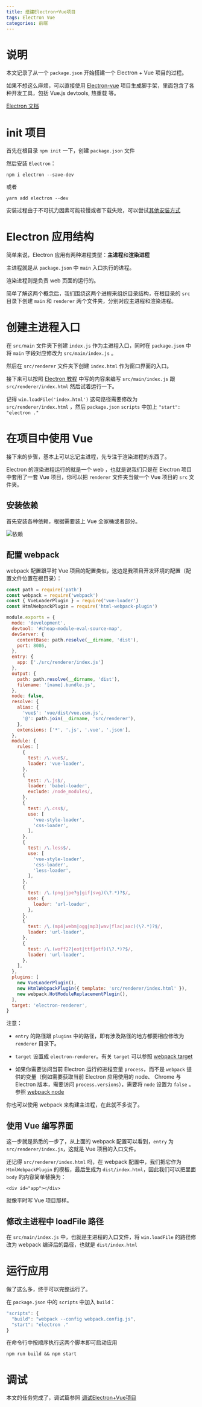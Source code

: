 ```yaml
---
title: 搭建Electron+Vue项目
tags: Electron Vue
categories: 前端
---
```


# 说明

本文记录了从一个 `package.json` 开始搭建一个 Electron + Vue 项目的过程。

如果不想这么麻烦，可以直接使用 [Electron-vue][] 项目生成脚手架，里面包含了各种开发工具，包括 Vue.js devtools, 热重载 等。

[Electron 文档][]

# init 项目

首先在根目录 `npm init` 一下，创建 `package.json` 文件

然后安装 `Electron`：

`npm i electron --save-dev`

或者

`yarn add electron --dev`

安装过程由于不可抗力因素可能较慢或者下载失败，可以尝试[其他安装方式][Electron 安装]

# Electron 应用结构

简单来说，Electron 应用有两种进程类型：**主进程**和**渲染进程**

主进程就是从 `package.json` 中 `main` 入口执行的进程。

渲染进程则是负责 web 页面的运行的。

简单了解这两个概念后，我们围绕这两个进程来组织目录结构，在根目录的 `src` 目录下创建 `main` 和 `renderer` 两个文件夹，分别对应主进程和渲染进程。

# 创建主进程入口

在 `src/main` 文件夹下创建 `index.js` 作为主进程入口，同时在 `package.json` 中将 `main` 字段对应修改为 `src/main/index.js` 。

然后在 `src/renderer` 文件夹下创建 `index.html` 作为窗口界面的入口。

接下来可以按照 [Electron 教程][] 中写的内容来编写 `src/main/index.js` 跟 `src/renderer/index.html` 然后试着运行一下。

记得 
`win.loadFile('index.html')` 这句路径需要修改为 `src/renderer/index.html` ，然后 `package.json` `scripts` 中加上 `"start": "electron ."`

# 在项目中使用 Vue

接下来的步骤，基本上可以忘记主进程，先专注于渲染进程的东西了。

Electron 的渲染进程运行的就是一个 web ，也就是说我们只是在 Electron 项目中套用了一套 Vue 项目，你可以把 `renderer` 文件夹当做一个 Vue 项目的 `src` 文件夹。

## 安装依赖

首先安装各种依赖，根据需要装上 Vue 全家桶或者部分。

![依赖](./assets/img/blog/2018-07-02-搭建Electron+Vue项目-dependencies.png)

## 配置 webpack

webpack 配置跟平时 Vue 项目的配置类似，这边是我项目开发环境的配置（配置文件位置在根目录）：

```javascript
const path = require('path')
const webpack = require('webpack')
const { VueLoaderPlugin } = require('vue-loader')
const HtmlWebpackPlugin = require('html-webpack-plugin')

module.exports = {
  mode: 'development',
  devtool: '#cheap-module-eval-source-map',
  devServer: {
    contentBase: path.resolve(__dirname, 'dist'),
    port: 8086,
  },
  entry: {
    app: ['./src/renderer/index.js']
  },
  output: {
    path: path.resolve(__dirname, 'dist'),
    filename: '[name].bundle.js',
  },
  node: false,
  resolve: {
    alias: {
      'vue$': 'vue/dist/vue.esm.js',
      '@': path.join(__dirname, 'src/renderer'),
    },
    extensions: ['*', '.js', '.vue', '.json'],
  },
  module: {
    rules: [
      {
        test: /\.vue$/,
        loader: 'vue-loader',
      },
      {
        test: /\.js$/,
        loader: 'babel-loader',
        exclude: /node_modules/,
      },
      {
        test: /\.css$/,
        use: [
          'vue-style-loader',
          'css-loader',
        ],
      },
      {
        test: /\.less$/,
        use: [
          'vue-style-loader',
          'css-loader',
          'less-loader',
        ],
      },
      {
        test: /\.(png|jpe?g|gif|svg)(\?.*)?$/,
        use: {
          loader: 'url-loader',
        },
      },
      {
        test: /\.(mp4|webm|ogg|mp3|wav|flac|aac)(\?.*)?$/,
        loader: 'url-loader',
      },
      {
        test: /\.(woff2?|eot|ttf|otf)(\?.*)?$/,
        loader: 'url-loader',
      },
    ],
  },
  plugins: [
    new VueLoaderPlugin(),
    new HtmlWebpackPlugin({ template: 'src/renderer/index.html' }),
    new webpack.HotModuleReplacementPlugin(),
  ],
  target: 'electron-renderer',
}

```

注意：

*  `entry` 的路径跟 `plugins` 中的路径，即有涉及路径的地方都要相应修改为 `renderer` 目录下。

*  `target` 设置成 `electron-renderer`。有关 `target` 可以参照 [webpack target][]

* 如果你需要访问当前 Electron 运行的进程变量 `process`，而不是 `webpack` 提供的变量（例如需要获取当前 Electron 应用使用的 node、 Chrome 与 Electron 版本，需要访问 `process.versions`），需要将 `node` 设置为 `false` 。参照 [webpack node][]


你也可以使用 webpack 来构建主进程，在此就不多说了。

## 使用 Vue 编写界面

这一步就是熟悉的一步了，从上面的 webpack 配置可以看到，`entry` 为 `src/renderer/index.js`，这就是 Vue 项目的入口文件。

还记得 `src/renderer/index.html` 吗，在 webpack 配置中，我们把它作为 `HtmlWebpackPlugin` 的模板，最后生成为 `dist/index.html`，因此我们可以把里面 `body` 的内容简单替换为：

`<div id="app"></div>`

就像平时写 Vue 项目那样。

## 修改主进程中 loadFile 路径

在 `src/main/index.js` 中，也就是主进程的入口文件，将 `win.loadFile` 的路径修改为 webpack 编译后的路径，也就是 `dist/index.html` 

# 运行应用

做了这么多，终于可以完整运行了。

在 `package.json` 中的 `scripts` 中加入 `build`：

```javascript
"scripts": {
  "build": "webpack --config webpack.config.js",
  "start": "electron ."
}
```

在命令行中按顺序执行这两个脚本即可启动应用

`npm run build && npm start`

# 调试

本文的任务完成了，调试篇参照 [调试Electron+Vue项目][]




[Electron-vue]: https://github.com/SimulatedGREG/electron-vue
[Electron 文档]: https://electronjs.org/docs
[Electron 安装]: https://electronjs.org/docs/tutorial/installation
[Electron 教程]: https://electronjs.org/docs/tutorial/first-app
[webpack target]: https://webpack.docschina.org/configuration/target
[webpack node]: https://webpack.docschina.org/configuration/node/
[调试Electron+Vue项目]: ./2018-07-02-调试Electron+Vue项目.md
